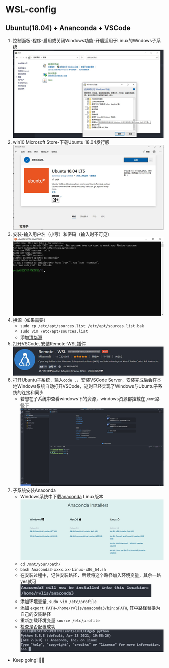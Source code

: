 # WSL-config

## Ubuntu(18.04) + Ananconda + VSCode
1. 控制面板-程序-启用或关闭Windows功能-开启适用于Linux的Windows子系统
  ![1](res/img/控制面板.jpg)
2. win10 Microsoft Store-下载Ubuntu 18.04发行版
  ![2](res/img/Ubuntu.jpg)
3. 安装-输入用户名（小写）和密码（输入时不可见）
  ![3](res/img/安装.jpg)
4. 换源（如果需要）
   - `sudo cp /etc/apt/sources.list /etc/apt/sources.list.bak`
   - `sudo vim /etc/apt/sources.list`
   - 添加[清华源](https://mirror.tuna.tsinghua.edu.cn/help/ubuntu/)
5. 打开VSCode, 安装Remote-WSL插件
   ![4](res/img/Remote-WSL.jpg)
6. 打开Ubuntu子系统，输入`code .`，安装VSCode Server，安装完成后会在本地Windows系统自动打开VSCode，这时已经实现了Windows与Ubuntu子系统的连接和同步
   - 若想在子系统中查看windows下的资源，windows资源都挂载在 `/mnt`路径下
   ![5](res/img/vscode%20teiminal.jpg)
7. 子系统安装Anaconda
   - Windows系统中下载[anaconda](https://www.anaconda.com/products/individual) Linux版本
    ![6](res/img/anaconda%20installer.jpg)
   - `cd /mnt/your/path/`
   - `bash Anaconda3-xxxx.xx-Linux-x86_64.sh`
   - 在安装过程中，记住安装路径，后续将这个路径加入环境变量，其余一路yes就可
   ![7](res/img/install-path.jpg)
   - 添加环境变量, `sudo vim /etc/profile`
   - 添加 `export PATH=/home/rvlis/anaconda3/bin:$PATH`, 其中路径替换为自己的安装路径
   - 重新加载环境变量 `source /etc/profile`
   - 检查是否配置成功
   ![8](res/img/python.jpg)
- Keep going! 🐱‍🏍